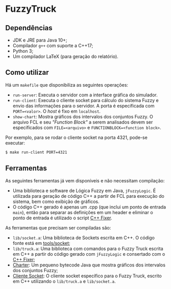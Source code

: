 FuzzyTruck
==========

Dependências
------------

- JDK e JRE para Java 10+;
- Compilador `g++` com suporte a C++17;
- Python 3;
- Um compilador LaTeX (para geração do relatório).

Como utilizar
-------------

Há um `makefile` que disponibiliza as seguintes operações:

- `run-server`: Executa o servidor com a interface gráfica do simulador.
- `run-client`: Executa o cliente socket para cálculo do sistema Fuzzy e envio
  das informações para o servidor. A porta é especificada com `PORT=<valor>`. O
  _host_ é fixo em `localhost`.
- `show-chart`: Mostra gráficos dos intervalos dos conjuntos Fuzzy. O arquivo
  FCL e seu _"Function Block"_ a serem analisados devem ser especificados com
  `FILE=<arquivo>` e `FUNCTIONBLOCK=<function block>`.

Por exemplo, para se rodar o cliente socket na porta 4321, pode-se executar:

```bash
$ make run-client PORT=4321
```

Ferramentas
---------

As seguintes ferramentas já vem disponíveis e não necessitam compilação:

- Uma biblioteca e software de Lógica Fuzzy em Java, `jFuzzyLogic`. É utilizada
  para geração de código C++ a partir de FCL para execução do sistema, bem como
  exibição de gráficos.
- O código C++ gerado é apenas um .cpp (que inclui um ponto de entrada `main`),
  então para separar as definições em um header e eliminar o ponto de entrada é
  utilizado o script [C++ Fixer](/tools/cppfixer.py).

As ferramentas que precisam ser compiladas são:

- `lib/socket.a`: Uma biblioteca de Sockets escrita em C++. O código fonte está
  em [tools/socket](/tools/socket);
- `lib/truck.a`: Uma biblioteca com comandos para o Fuzzy Truck escrita em C++
  a partir do código gerado com `jFuzzyLogic` e consertado com o
  [C++ Fixer](/tools/cppfixer.py);
- [Charter](tools/Charter.java): Um pequeno bytecode Java que mostra gráficos
  dos intervalos dos conjuntos Fuzzy;
- [Cliente Socket](/src): O cliente socket específico para o Fuzzy Truck,
  escrito em C++ utilizando o `lib/truck.a` e `lib/socket.a`.
